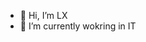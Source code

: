 - 👋 Hi, I’m LX
- 🌱 I’m currently wokring in IT

<!---
la2018com/la2018com is a ✨ special ✨ repository because its `README.md` (this file) appears on your GitHub profile.
You can click the Preview link to take a look at your changes.
--->
